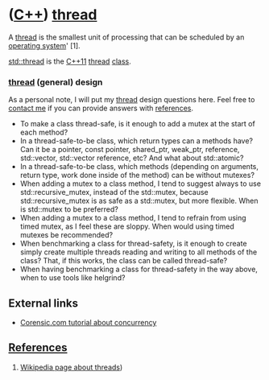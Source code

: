 # ([C++](Cpp.md)) [thread](CppThread.md)

A [thread](CppThread.md) is the smallest unit of processing that can be
scheduled by an [operating system](CppOs.md)' \[1\].

[std::thread](CppThread.md) is the [C++11](Cpp11.md)
[thread](CppThread.md) [class](CppClass.md).

### [thread](CppThread.md) (general) design

As a personal note, I will put my [thread](CppThread.md) design
questions here. Feel free to [contact me](http://www.richelbilderbeek.nl/Contact.htm) if you can
provide answers with [references](CppReferences.md).

 * To make a class thread-safe, is it enough to add a mutex at the start of each method?
 * In a thread-safe-to-be class, which return types can a methods have? Can it be a pointer, const pointer, shared\_ptr, weak\_ptr, reference, std::vector, std::vector reference, etc? And what about std::atomic?
 * In a thread-safe-to-be class, which methods (depending on arguments, return type, work done inside of the method) can be without mutexes?
 * When adding a mutex to a class method, I tend to suggest always to use std::recursive\_mutex, instead of the std::mutex, because std::recursive\_mutex is as safe as a std::mutex, but more flexible. When is std::mutex to be preferred?
 * When adding a mutex to a class method, I tend to refrain from using timed mutex, as I feel these are sloppy. When would using timed mutexes be recommended?
 * When benchmarking a class for thread-safety, is it enough to create simply create multiple threads reading and writing to all methods of the class? That, if this works, the class can be called thread-safe?
 * When having benchmarking a class for thread-safety in the way above, when to use tools like helgrind?

## External links

 * [Corensic.com tutorial about concurrency](http://www.corensic.com/Learn/Resources/ConcurrencyTutorialPartOne.aspx)

## [References](CppReferences.md)

1.  [Wikipedia page about threads](http://en.wikipedia.org/wiki/Thread_\(computer_science))

 

 

 

 

 

 

